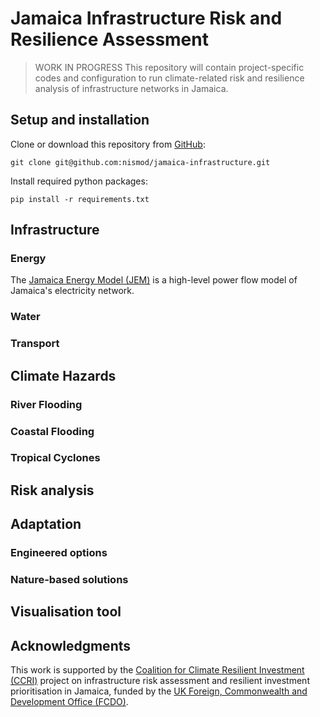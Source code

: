 # Jamaica Infrastructure Risk and Resilience Assessment

> WORK IN PROGRESS This repository will contain project-specific codes and
> configuration to run climate-related risk and resilience analysis of
> infrastructure networks in Jamaica.

## Setup and installation

Clone or download this repository from
[GitHub](https://github.com/nismod/jamaica-infrastructure):

    git clone git@github.com:nismod/jamaica-infrastructure.git

Install required python packages:

    pip install -r requirements.txt

## Infrastructure

### Energy

The [Jamaica Energy Model (JEM)](https://github.com/nismod/jem) is a high-level
power flow model of Jamaica's electricity network.

### Water

### Transport

## Climate Hazards

### River Flooding

### Coastal Flooding

### Tropical Cyclones

## Risk analysis

## Adaptation

### Engineered options

### Nature-based solutions

## Visualisation tool

## Acknowledgments

This work is supported by the
[Coalition for Climate Resilient Investment (CCRI)](https://resilientinvestment.org/)
project on infrastructure risk assessment and resilient investment
prioritisation in Jamaica, funded by the
[UK Foreign, Commonwealth and Development Office (FCDO)](https://www.gov.uk/government/organisations/foreign-commonwealth-development-office).

